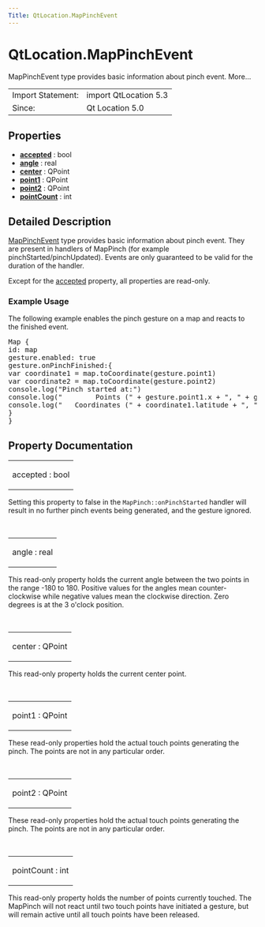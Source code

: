 ```yaml
---
Title: QtLocation.MapPinchEvent
---
```


# QtLocation.MapPinchEvent

<span class="subtitle"></span>
<!-- $$$MapPinchEvent-brief -->
<p>MapPinchEvent type provides basic information about pinch event. More...</p>
<!-- @@@MapPinchEvent -->
<table class="alignedsummary">
<tr><td class="memItemLeft rightAlign topAlign"> Import Statement:</td><td class="memItemRight bottomAlign"> import QtLocation 5.3</td></tr><tr><td class="memItemLeft rightAlign topAlign"> Since:</td><td class="memItemRight bottomAlign">  Qt Location 5.0</td></tr></table><ul>
</ul>
<h2 id="properties">Properties</h2>
<ul>
<li class="fn"><b><b><a href="QtLocation.MapPinchEvent.md#accepted-prop">accepted</a></b></b> : bool</li>
<li class="fn"><b><b><a href="QtLocation.MapPinchEvent.md#angle-prop">angle</a></b></b> : real</li>
<li class="fn"><b><b><a href="QtLocation.MapPinchEvent.md#center-prop">center</a></b></b> : QPoint</li>
<li class="fn"><b><b><a href="QtLocation.MapPinchEvent.md#point1-prop">point1</a></b></b> : QPoint</li>
<li class="fn"><b><b><a href="QtLocation.MapPinchEvent.md#point2-prop">point2</a></b></b> : QPoint</li>
<li class="fn"><b><b><a href="QtLocation.MapPinchEvent.md#pointCount-prop">pointCount</a></b></b> : int</li>
</ul>
<!-- $$$MapPinchEvent-description -->
<h2 id="details">Detailed Description</h2>
</p>
<p><a href="QtLocation.MapPinchEvent.md">MapPinchEvent</a> type provides basic information about pinch event. They are present in handlers of MapPinch (for example pinchStarted/pinchUpdated). Events are only guaranteed to be valid for the duration of the handler.</p>
<p>Except for the <a href="QtLocation.MapPinchEvent.md#accepted-prop">accepted</a> property, all properties are read-only.</p>
<h3 >Example Usage</h3>
<p>The following example enables the pinch gesture on a map and reacts to the finished event.</p>
<pre class="cpp">Map {
id: map
gesture<span class="operator">.</span>enabled: <span class="keyword">true</span>
gesture<span class="operator">.</span>onPinchFinished:{
var coordinate1 <span class="operator">=</span> map<span class="operator">.</span>toCoordinate(gesture<span class="operator">.</span>point1)
var coordinate2 <span class="operator">=</span> map<span class="operator">.</span>toCoordinate(gesture<span class="operator">.</span>point2)
console<span class="operator">.</span>log(<span class="string">&quot;Pinch started at:&quot;</span>)
console<span class="operator">.</span>log(<span class="string">&quot;        Points (&quot;</span> <span class="operator">+</span> gesture<span class="operator">.</span>point1<span class="operator">.</span>x <span class="operator">+</span> <span class="string">&quot;, &quot;</span> <span class="operator">+</span> gesture<span class="operator">.</span>point1<span class="operator">.</span>y <span class="operator">+</span> <span class="string">&quot;) - (&quot;</span> <span class="operator">+</span> gesture<span class="operator">.</span>point2<span class="operator">.</span>x <span class="operator">+</span> <span class="string">&quot;, &quot;</span> <span class="operator">+</span> gesture<span class="operator">.</span>point2<span class="operator">.</span>y <span class="operator">+</span> <span class="string">&quot;)&quot;</span>)
console<span class="operator">.</span>log(<span class="string">&quot;   Coordinates (&quot;</span> <span class="operator">+</span> coordinate1<span class="operator">.</span>latitude <span class="operator">+</span> <span class="string">&quot;, &quot;</span> <span class="operator">+</span> coordinate1<span class="operator">.</span>longitude <span class="operator">+</span> <span class="string">&quot;) - (&quot;</span> <span class="operator">+</span> coordinate2<span class="operator">.</span>latitude <span class="operator">+</span> <span class="string">&quot;, &quot;</span> <span class="operator">+</span> coordinate2<span class="operator">.</span>longitude <span class="operator">+</span> <span class="string">&quot;)&quot;</span>)
}
}</pre>
<!-- @@@MapPinchEvent -->
<h2>Property Documentation</h2>
<!-- $$$accepted -->
<table class="qmlname"><tr valign="top" id="accepted-prop"><td class="tblQmlPropNode"><p><span class="name">accepted</span> : <span class="type">bool</span></p></td></tr></table><p>Setting this property to false in the <code>MapPinch::onPinchStarted</code> handler will result in no further pinch events being generated, and the gesture ignored.</p>
<!-- @@@accepted -->
<br/>
<!-- $$$angle -->
<table class="qmlname"><tr valign="top" id="angle-prop"><td class="tblQmlPropNode"><p><span class="name">angle</span> : <span class="type">real</span></p></td></tr></table><p>This read-only property holds the current angle between the two points in the range -180 to 180. Positive values for the angles mean counter-clockwise while negative values mean the clockwise direction. Zero degrees is at the 3 o'clock position.</p>
<!-- @@@angle -->
<br/>
<!-- $$$center -->
<table class="qmlname"><tr valign="top" id="center-prop"><td class="tblQmlPropNode"><p><span class="name">center</span> : <span class="type">QPoint</span></p></td></tr></table><p>This read-only property holds the current center point.</p>
<!-- @@@center -->
<br/>
<!-- $$$point1 -->
<table class="qmlname"><tr valign="top" id="point1-prop"><td class="tblQmlPropNode"><p><span class="name">point1</span> : <span class="type">QPoint</span></p></td></tr></table><p>These read-only properties hold the actual touch points generating the pinch. The points are not in any particular order.</p>
<!-- @@@point1 -->
<br/>
<!-- $$$point2 -->
<table class="qmlname"><tr valign="top" id="point2-prop"><td class="tblQmlPropNode"><p><span class="name">point2</span> : <span class="type">QPoint</span></p></td></tr></table><p>These read-only properties hold the actual touch points generating the pinch. The points are not in any particular order.</p>
<!-- @@@point2 -->
<br/>
<!-- $$$pointCount -->
<table class="qmlname"><tr valign="top" id="pointCount-prop"><td class="tblQmlPropNode"><p><span class="name">pointCount</span> : <span class="type">int</span></p></td></tr></table><p>This read-only property holds the number of points currently touched. The MapPinch will not react until two touch points have initiated a gesture, but will remain active until all touch points have been released.</p>
<!-- @@@pointCount -->
<br/>
